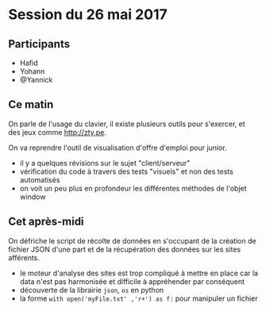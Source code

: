 # Session du 26 mai 2017

## Participants

- Hafid
- Yohann
- @Yannick


## Ce matin

On parle de l'usage du clavier, il existe plusieurs outils pour s'exercer, et des jeux comme http://zty.pe.

On va reprendre l'outil de visualisation d'offre d'emploi pour junior. 

- il y a quelques révisions sur le sujet "client/serveur"
- vérification du code à travers des tests "visuels" et non des tests automatisés
- on voit un peu plus en profondeur les différentes méthodes de l'objet window

## Cet après-midi

On défriche le script de récolte de données en s'occupant de la création de fichier JSON d'une part et de la récupération des données sur les sites afférents.

- le moteur d'analyse des sites est trop compliqué à mettre en place car la data n'est pas harmonisée et difficile à appréhender par conséquent
- découverte de la librairie `json`, `os` en python
- la forme `with open('myFile.txt' ,'r+') as f:` pour manipuler un fichier
